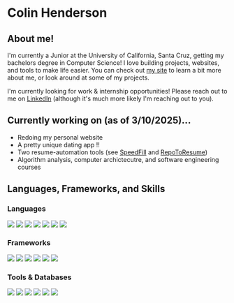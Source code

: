 # Colin Henderson

## About me!

I'm currently a Junior at the University of California, Santa Cruz, getting my bachelors degree in Computer Science! I love building projects, websites, and tools to make life easier. You can check out <a href="https://www.colinhenderson.dev." target="_blank">my site</a> to learn a bit more about me, or look around at some of my projects.

I'm currently looking for work & internship opportunities! Please reach out to me on <a href="https://linkedin.com/in/colinchenderson/" target="_blank">LinkedIn</a> (although it's much more likely I'm reaching out to you).

## Currently working on (as of 3/10/2025)...

- Redoing my personal website
- A pretty unique dating app !!
- Two resume-automation tools (see <a href="https://github.com/charlesphu/SpeedFill" target="_blank">SpeedFill</a> and <a href="https://github.com/0xcolinhenderson/github-to-resume" target="_blank">RepoToResume</a>)
- Algorithm analysis, computer archictecutre, and software engineering courses

## Languages, Frameworks, and Skills

### Languages
![](https://img.shields.io/badge/Code-Python-informational?style=flat&logo=react&color=61DAFB)
![](https://img.shields.io/badge/Code-C++-informational?style=flat&logo=react&color=61DAFB)
![](https://img.shields.io/badge/Code-C#-informational?style=flat&logo=react&color=61DAFB)
![](https://img.shields.io/badge/Code-Java-informational?style=flat&logo=CSS3&color=1572B6)
![](https://img.shields.io/badge/Code-JavaScript-informational?style=flat&logo=JavaScript&color=F7DF1E)
![](https://img.shields.io/badge/Code-HTML5-informational?style=flat&logo=HTML5&color=E34F26)
![](https://img.shields.io/badge/Code-CSS3-informational?style=flat&logo=CSS3&color=1572B6)

### Frameworks
![](https://img.shields.io/badge/Framework-React-informational?style=flat&logo=react&color=61DAFB)
![](https://img.shields.io/badge/Framework-Bootstrap-informational?style=flat&logo=Bootstrap&color=7952B3)
![](https://img.shields.io/badge/Framework-Flask-informational?style=flat&logo=Bootstrap&color=7952B3)
![](https://img.shields.io/badge/Framework-Django-informational?style=flat&logo=Bootstrap&color=7952B3)
![](https://img.shields.io/badge/Framework-Next.js-informational?style=flat&logo=Bootstrap&color=7952B3)
![](https://img.shields.io/badge/Framework-.NET-informational?style=flat&logo=Bootstrap&color=7952B3)

### Tools & Databases
![](https://img.shields.io/badge/Code-PostgreSQL-informational?style=flat&logo=PostgreSQL&color=336791)
![](https://img.shields.io/badge/Code-SQLite-informational?style=flat&logo=SQLite&color=003B57)
![](https://img.shields.io/badge/Tools-Figma-informational?style=flat&logo=Figma&color=F24E1E)
![](https://img.shields.io/badge/Tools-NPM-informational?style=flat&logo=NPM&color=CB3837)
![](https://img.shields.io/badge/Tools-Git-informational?style=flat&logo=Git&color=F05032)
![](https://img.shields.io/badge/Tools-GitHub-informational?style=flat&logo=GitHub&color=181717)

